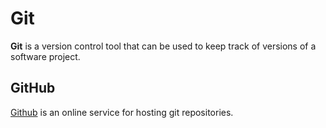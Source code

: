 # Git

**Git** is a version control tool that can be used to keep track of versions of a software project.

## GitHub

[Github](/wiki/GitHub) is an online service for hosting git repositories.
